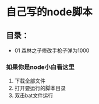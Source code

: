 # 自己写的node脚本



## 目录：

- 01 森林之子修改手枪子弹为1000







### 如果你是node小白看这里

1. 下载全部文件
2. 打开要运行的脚本目录
3. 双击bat文件运行